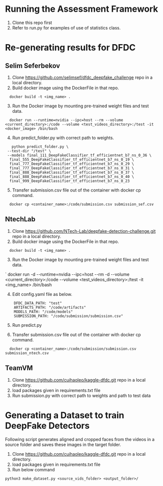 # Running the Assessment Framework
1. Clone this repo first
2. Refer to run.py for examples of use of statistics class.


# Re-generating results for DFDC
## Selim Seferbekov
 
1. Clone https://github.com/selimsef/dfdc_deepfake_challenge repo in a local directory.
2. Build docker image using the DockerFile in that repo.

`   docker build -t <img_name> .   `

3. Run the Docker image by mounting pre-trained weight files and test data.

`   docker run --runtime=nvidia --ipc=host --rm --volume <current_directory>:/code --volume <test_videos_directory>:/test -it <docker_image> /bin/bash   `

4. Run predict_folder.py with correct path to weights.
```
   python predict_folder.py \
 --test-dir "/test" \
 --models final_111_DeepFakeClassifier_tf_efficientnet_b7_ns_0_36 \
  final_555_DeepFakeClassifier_tf_efficientnet_b7_ns_0_19 \
  final_777_DeepFakeClassifier_tf_efficientnet_b7_ns_0_29 \
  final_777_DeepFakeClassifier_tf_efficientnet_b7_ns_0_31 \
  final_888_DeepFakeClassifier_tf_efficientnet_b7_ns_0_37 \
  final_888_DeepFakeClassifier_tf_efficientnet_b7_ns_0_40 \
  final_999_DeepFakeClassifier_tf_efficientnet_b7_ns_0_23   
```

5. Transfer submission.csv file out of the container with docker cp command.

`   docker cp <container_name>:/code/submission.csv submission_sef.csv   `

## NtechLab

1. Clone https://github.com/NTech-Lab/deepfake-detection-challenge.git repo in a local directory.
2. Build docker image using the DockerFile in that repo.

`   docker build -t <img_name> .   `

3. Run the Docker image by mounting pre-trained weight files and test data.


`   docker run -d --runtime=nvidia --ipc=host --rm -d --volume <current_directory>:/code --volume <test_videos_directory>:/test -it <img_name> /bin/bash

4. Edit config.yaml file as below.
```
    DFDC_DATA_PATH: "test"
    ARTIFACTS_PATH: "/code/artifacts"
    MODELS_PATH: "/code/models"
    SUBMISSION_PATH: "/code/submission/submission.csv"
```
5. Run predict.py 


6. Transfer submission.csv file out of the container with docker cp command.

`   docker cp <container_name>:/code/submission/submission.csv submission_ntech.csv   `

## TeamVM

1. Clone https://github.com/cuihaoleo/kaggle-dfdc.git repo in a local directory.
2. load packages given in requirements.txt file
3. Run submission.py with correct path to weights and path to test data


# Generating a Dataset to train DeepFake Detectors
Following script generates aligned and cropped faces from the videos in a source folder and saves these images in the target folder.

1. Clone https://github.com/cuihaoleo/kaggle-dfdc.git repo in a local directory.
2. load packages given in requirements.txt file
3. Run below command

```
python3 make_dataset.py <source_vids_folder> <output_folder>/
```



